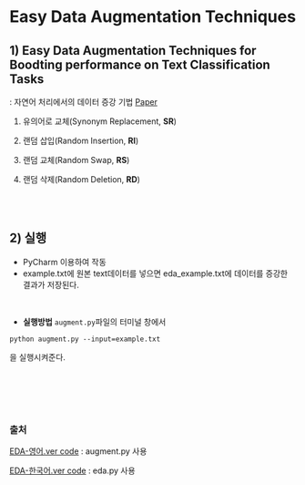 # Easy Data Augmentation Techniques
## 1) **Easy Data Augmentation** Techniques for Boodting performance on Text Classification Tasks
 : 자연어 처리에서의 데이터 증강 기법 
 [Paper](https://arxiv.org/pdf/1901.11196.pdf)

1. 유의어로 교체(Synonym Replacement, **SR**)

2. 랜덤 삽입(Random Insertion, **RI**)

3. 랜덤 교체(Random Swap, **RS**)

4. 랜덤 삭제(Random Deletion, **RD**)

</br></br>


## 2) 실행
- PyCharm 이용하여 작동
- example.txt에 원본 text데이터를 넣으면 eda_example.txt에 데이터를 증강한 결과가 저장된다.
</br>

- **실행방법**
`augment.py`파일의 터미널 창에서 
```
python augment.py --input=example.txt
```
을 실행시켜준다.

</br></br></br></br>

### 출처
[EDA-영어.ver code](https://github.com/jasonwei20/eda_nlp/blob/master/README.md)
 : augment.py 사용
 
[EDA-한국어.ver code](https://github.com/catSirup/KorEDA/blob/master/eda.py)
 : eda.py 사용
